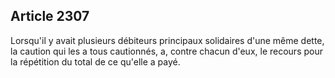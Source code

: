 Article 2307
----
Lorsqu'il y avait plusieurs débiteurs principaux solidaires d'une même dette, la
caution qui les a tous cautionnés, a, contre chacun d'eux, le recours pour la
répétition du total de ce qu'elle a payé.
